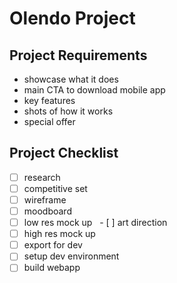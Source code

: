 # Olendo Project

## Project Requirements
* showcase what it does
* main CTA to download mobile app
* key features
* shots of how it works
* special offer


## Project Checklist
- [ ] research 
- [ ] competitive set
- [ ] wireframe
- [ ] moodboard
- [ ] low res mock up
&nbsp; - [ ] art direction
- [ ] high res mock up
- [ ] export for dev
- [ ] setup dev environment
- [ ] build webapp
